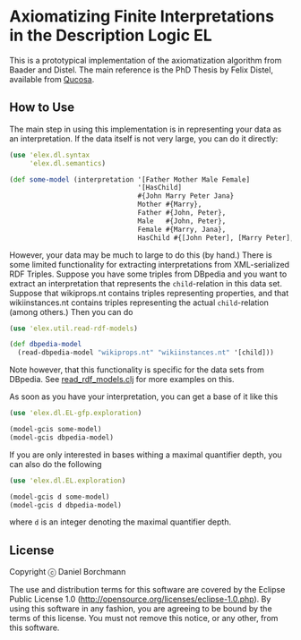 Axiomatizing Finite Interpretations in the Description Logic EL
===============================================================

This is a prototypical implementation of the axiomatization algorithm from Baader and
Distel.  The main reference is the PhD Thesis by Felix Distel, available from
[Qucosa](http://www.qucosa.de/recherche/frontdoor/cache.off?tx_slubopus4frontend%5Bid%5D=7019).

How to Use
----------

The main step in using this implementation is in representing your data as an
interpretation.  If the data itself is not very large, you can do it directly:

```clj
(use 'elex.dl.syntax
     'elex.dl.semantics)

(def some-model (interpretation '[Father Mother Male Female]
                                '[HasChild]
                                #{John Marry Peter Jana}
                                Mother #{Marry},
                                Father #{John, Peter},
                                Male   #{John, Peter},
                                Female #{Marry, Jana},
                                HasChild #{[John Peter], [Marry Peter], [Peter Jana]}))
```

However, your data may be much to large to do this (by hand.)  There is some limited
functionality for extracting interpretations from XML-serialized RDF Triples.  Suppose you
have some triples from DBpedia and you want to extract an interpretation that represents
the `child`-relation in this data set.  Suppose that wikiprops.nt contains triples
representing properties, and that wikiinstances.nt contains triples representing the
actual `child`-relation (among others.)  Then you can do

```clj
(use 'elex.util.read-rdf-models)

(def dbpedia-model
  (read-dbpedia-model "wikiprops.nt" "wikiinstances.nt" '[child]))
```

Note however, that this functionality is specific for the data sets from DBpedia.  See
[read_rdf_models.clj](https://github.com/exot/EL-exploration/blob/master/src/elex/util/read_rdf_models.clj)
for more examples on this.

As soon as you have your interpretation, you can get a base of it like this

```clj
(use 'elex.dl.EL-gfp.exploration)

(model-gcis some-model)
(model-gcis dbpedia-model)
```

If you are only interested in bases withing a maximal quantifier depth, you can also do the following

```clj
(use 'elex.dl.EL.exploration)

(model-gcis d some-model)
(model-gcis d dbpedia-model)
```

where `d` is an integer denoting the maximal quantifier depth.

License
-------

Copyright ⓒ Daniel Borchmann

The use and distribution terms for this software are covered by the Eclipse Public License
1.0 (http://opensource.org/licenses/eclipse-1.0.php).  By using this software in any
fashion, you are agreeing to be bound by the terms of this license.  You must not remove
this notice, or any other, from this software.
